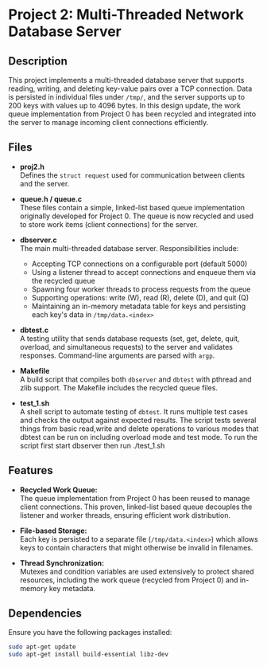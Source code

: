 # Project 2: Multi-Threaded Network Database Server

## Description
This project implements a multi-threaded database server that supports reading, writing, and deleting key-value pairs over a TCP connection. Data is persisted in individual files under `/tmp/`, and the server supports up to 200 keys with values up to 4096 bytes. In this design update, the work queue implementation from Project 0 has been recycled and integrated into the server to manage incoming client connections efficiently.

## Files

- **proj2.h**  
  Defines the `struct request` used for communication between clients and the server.

- **queue.h / queue.c**  
  These files contain a simple, linked-list based queue implementation originally developed for Project 0. The queue is now recycled and used to store work items (client connections) for the server.

- **dbserver.c**  
  The main multi-threaded database server. Responsibilities include:
  - Accepting TCP connections on a configurable port (default 5000)
  - Using a listener thread to accept connections and enqueue them via the recycled queue
  - Spawning four worker threads to process requests from the queue
  - Supporting operations: write (W), read (R), delete (D), and quit (Q)
  - Maintaining an in-memory metadata table for keys and persisting each key's data in `/tmp/data.<index>`

- **dbtest.c**  
  A testing utility that sends database requests (set, get, delete, quit, overload, and simultaneous requests) to the server and validates responses. Command-line arguments are parsed with `argp`.

- **Makefile**  
  A build script that compiles both `dbserver` and `dbtest` with pthread and zlib support. The Makefile includes the recycled queue files.

- **test_1.sh**  
  A shell script to automate testing of `dbtest`. It runs multiple test cases and checks the output against expected results.
  The script tests several things from basic read,write and delete operations to various modes that dbtest can be run on including
  overload mode and test mode. To run the script first start dbserver then run ./test_1.sh

## Features

- **Recycled Work Queue:**  
  The queue implementation from Project 0 has been reused to manage client connections. This proven, linked-list based queue decouples the listener and worker threads, ensuring efficient work distribution.

- **File-based Storage:**  
  Each key is persisted to a separate file (`/tmp/data.<index>`) which allows keys to contain characters that might otherwise be invalid in filenames.


- **Thread Synchronization:**  
  Mutexes and condition variables are used extensively to protect shared resources, including the work queue (recycled from Project 0) and in-memory key metadata.

## Dependencies
Ensure you have the following packages installed:

```bash
sudo apt-get update
sudo apt-get install build-essential libz-dev
